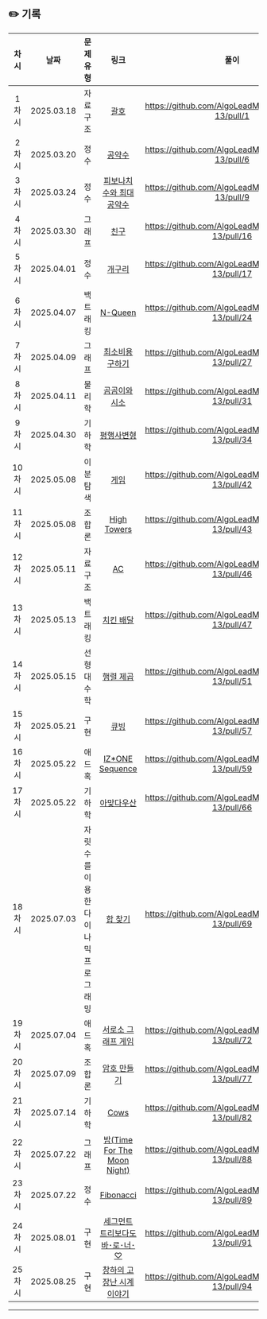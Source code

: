 ## ✏️ 기록   
 
 | 차시 |    날짜    | 문제유형 | 링크 | 풀이 |
 |:----:|:---------:|:----:|:-----:|:----:|
 | 1차시 | 2025.03.18 |  자료 구조  | [괄호](https://www.acmicpc.net/problem/9012)|https://github.com/AlgoLeadMe/AlgoLeadMe-13/pull/1|
 | 2차시 | 2025.03.20 |  정수  | [공약수](https://www.acmicpc.net/problem/1792)|https://github.com/AlgoLeadMe/AlgoLeadMe-13/pull/6|
 | 3차시 | 2025.03.24 |  정수  | [피보나치 수와 최대공약수](https://www.acmicpc.net/problem/11778)|https://github.com/AlgoLeadMe/AlgoLeadMe-13/pull/9|
 | 4차시 | 2025.03.30 | 그래프 | [친구](https://www.acmicpc.net/problem/1058)|https://github.com/AlgoLeadMe/AlgoLeadMe-13/pull/16|
 | 5차시 | 2025.04.01 |  정수  | [개구리](https://www.acmicpc.net/problem/25333)|https://github.com/AlgoLeadMe/AlgoLeadMe-13/pull/17|
 | 6차시 | 2025.04.07 | 백트래킹| [N-Queen](https://www.acmicpc.net/problem/9663)|https://github.com/AlgoLeadMe/AlgoLeadMe-13/pull/24|
 | 7차시 | 2025.04.09 | 그래프 | [최소비용 구하기](https://www.acmicpc.net/problem/1916)|https://github.com/AlgoLeadMe/AlgoLeadMe-13/pull/27|
 | 8차시 | 2025.04.11 | 물리학 | [곰곰이와 시소](https://www.acmicpc.net/problem/26072)|https://github.com/AlgoLeadMe/AlgoLeadMe-13/pull/31|
 | 9차시 | 2025.04.30 | 기하학 | [평행사변형](https://www.acmicpc.net/problem/1064)|https://github.com/AlgoLeadMe/AlgoLeadMe-13/pull/34|
 | 10차시 | 2025.05.08 | 이분탐색 | [게임](https://www.acmicpc.net/problem/1072)|https://github.com/AlgoLeadMe/AlgoLeadMe-13/pull/42|
 | 11차시 | 2025.05.08 | 조합론 | [High Towers](https://www.acmicpc.net/problem/33785)|https://github.com/AlgoLeadMe/AlgoLeadMe-13/pull/43|
 | 12차시 | 2025.05.11 | 자료 구조 | [AC](https://www.acmicpc.net/problem/5430)|https://github.com/AlgoLeadMe/AlgoLeadMe-13/pull/46|
 | 13차시 | 2025.05.13 | 백트래킹 | [치킨 배달](https://www.acmicpc.net/problem/15686)|https://github.com/AlgoLeadMe/AlgoLeadMe-13/pull/47|
 | 14차시 | 2025.05.15 | 선형대수학 | [행렬 제곱](https://www.acmicpc.net/problem/10830)|https://github.com/AlgoLeadMe/AlgoLeadMe-13/pull/51|
 | 15차시 | 2025.05.21 | 구현 | [큐빙](https://www.acmicpc.net/problem/5373)|https://github.com/AlgoLeadMe/AlgoLeadMe-13/pull/57|
 | 16차시 | 2025.05.22 | 애드 혹 | [IZ*ONE Sequence](https://www.acmicpc.net/problem/33581)|https://github.com/AlgoLeadMe/AlgoLeadMe-13/pull/59|
 | 17차시 | 2025.05.22 | 기하학 | [아맞다우산](https://www.acmicpc.net/problem/17244)|https://github.com/AlgoLeadMe/AlgoLeadMe-13/pull/66|
 | 18차시 | 2025.07.03 | 자릿수를 이용한 다이나믹 프로그래밍 | [합 찾기](https://www.acmicpc.net/problem/7786)|https://github.com/AlgoLeadMe/AlgoLeadMe-13/pull/69|
 | 19차시 | 2025.07.04 | 애드 혹 | [서로소 그래프 게임](https://www.acmicpc.net/problem/34035)|https://github.com/AlgoLeadMe/AlgoLeadMe-13/pull/72|
 | 20차시 | 2025.07.09 | 조합론 | [암호 만들기](https://www.acmicpc.net/problem/1759)|https://github.com/AlgoLeadMe/AlgoLeadMe-13/pull/77|
 | 21차시 | 2025.07.14 | 기하학 | [Cows](https://www.acmicpc.net/problem/6850)|https://github.com/AlgoLeadMe/AlgoLeadMe-13/pull/82|
 | 22차시 | 2025.07.22 | 그래프 | [밤(Time For The Moon Night)](https://www.acmicpc.net/problem/34064)|https://github.com/AlgoLeadMe/AlgoLeadMe-13/pull/88|
 | 23차시 | 2025.07.22 | 정수 | [Fibonacci](https://www.acmicpc.net/problem/7677)|https://github.com/AlgoLeadMe/AlgoLeadMe-13/pull/89|
 | 24차시 | 2025.08.01 | 구현 | [세그먼트 트리보다도 바･로･너･♡](https://www.acmicpc.net/problem/34075)|https://github.com/AlgoLeadMe/AlgoLeadMe-13/pull/91|
 | 25차시 | 2025.08.25 | 구현 | [창하의 고장난 시계 이야기](https://www.acmicpc.net/problem/34024)|https://github.com/AlgoLeadMe/AlgoLeadMe-13/pull/94|
 ---
